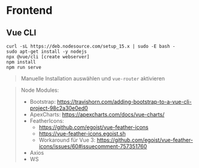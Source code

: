 # Frontend
## Vue CLI
```
curl -sL https://deb.nodesource.com/setup_15.x | sudo -E bash -
sudo apt-get install -y nodejs
npx @vue/cli [create webserver]
npm install
npm run serve
```
>Manuelle Installation auswählen und `vue-router` aktivieren

>Node Modules:
>- Bootstrap: https://travishorn.com/adding-bootstrap-to-a-vue-cli-project-98c2a30e0ed0
>- ApexCharts: https://apexcharts.com/docs/vue-charts/
>- FeatherIcons:
>   * https://github.com/egoist/vue-feather-icons
>   * https://vue-feather-icons.egoist.sh
>   * Workaround für Vue 3: https://github.com/egoist/vue-feather-icons/issues/60#issuecomment-757351760
>- Axios
>- WS